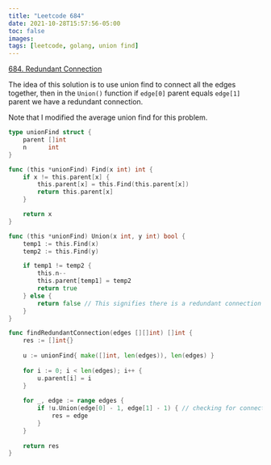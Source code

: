 ```yaml
---
title: "Leetcode 684"
date: 2021-10-28T15:57:56-05:00
toc: false
images:
tags: [leetcode, golang, union find]
---
```


[684. Redundant Connection](https://leetcode.com/problems/redundant-connection/)

The idea of this solution is to use union find to connect all the edges together, then in the `Union()` function if `edge[0]` parent equals `edge[1]` parent we have a redundant connection.

Note that I modified the average union find for this problem.

``` go
type unionFind struct {
    parent []int
    n      int
}

func (this *unionFind) Find(x int) int {
    if x != this.parent[x] {
        this.parent[x] = this.Find(this.parent[x])
        return this.parent[x]
    }

    return x
}

func (this *unionFind) Union(x int, y int) bool {
    temp1 := this.Find(x)
    temp2 := this.Find(y)

    if temp1 != temp2 {
        this.n--
        this.parent[temp1] = temp2
        return true
    } else {
        return false // This signifies there is a redundant connection
    }
}

func findRedundantConnection(edges [][]int) []int {
    res := []int{}
    
    u := unionFind{ make([]int, len(edges)), len(edges) }
    
    for i := 0; i < len(edges); i++ {
        u.parent[i] = i
    }
    
    for _, edge := range edges {
        if !u.Union(edge[0] - 1, edge[1] - 1) { // checking for connections
            res = edge
        }
    }
    
    return res
}
```
